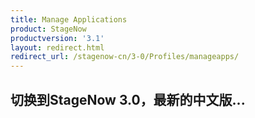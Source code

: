 ```yaml
---
title: Manage Applications
product: StageNow
productversion: '3.1'
layout: redirect.html
redirect_url: /stagenow-cn/3-0/Profiles/manageapps/
---
```


## 切换到StageNow 3.0，最新的中文版...
